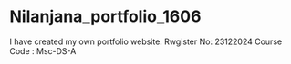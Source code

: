 # Nilanjana_portfolio_1606
I have created my own portfolio website.
Rwgister No: 23122024
Course Code : Msc-DS-A
